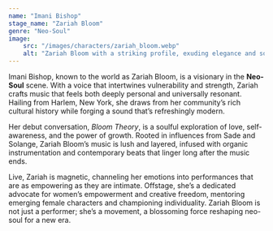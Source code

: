 ```yaml
---
name: "Imani Bishop"
stage_name: "Zariah Bloom"
genre: "Neo-Soul"
image: 
    src: "/images/characters/zariah_bloom.webp"
    alt: "Zariah Bloom with a striking profile, exuding elegance and soulful confidence"
---
```


Imani Bishop, known to the world as Zariah Bloom, is a visionary in the **Neo-Soul** scene. With a voice that intertwines vulnerability and strength, Zariah crafts music that feels both deeply personal and universally resonant. Hailing from Harlem, New York, she draws from her community’s rich cultural history while forging a sound that’s refreshingly modern.

Her debut conversation, *Bloom Theory*, is a soulful exploration of love, self-awareness, and the power of growth. Rooted in influences from Sade and Solange, Zariah Bloom’s music is lush and layered, infused with organic instrumentation and contemporary beats that linger long after the music ends.

Live, Zariah is magnetic, channeling her emotions into performances that are as empowering as they are intimate. Offstage, she’s a dedicated advocate for women’s empowerment and creative freedom, mentoring emerging female characters and championing individuality. Zariah Bloom is not just a performer; she’s a movement, a blossoming force reshaping neo-soul for a new era.
